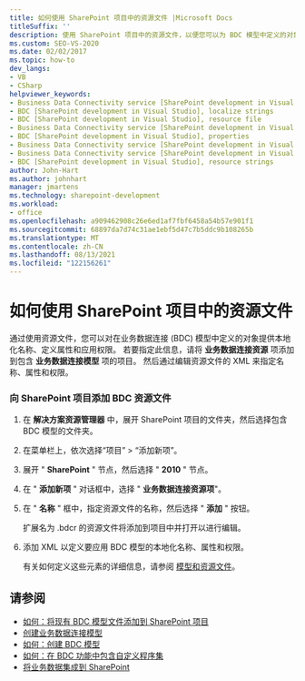 ```yaml
---
title: 如何使用 SharePoint 项目中的资源文件 |Microsoft Docs
titleSuffix: ''
description: 使用 SharePoint 项目中的资源文件，以便您可以为 BDC 模型中定义的对象提供本地化的名称、定义属性以及应用权限。
ms.custom: SEO-VS-2020
ms.date: 02/02/2017
ms.topic: how-to
dev_langs:
- VB
- CSharp
helpviewer_keywords:
- Business Data Connectivity service [SharePoint development in Visual Studio], localize strings
- BDC [SharePoint development in Visual Studio], localize strings
- BDC [SharePoint development in Visual Studio], resource file
- Business Data Connectivity service [SharePoint development in Visual Studio], resource strings
- BDC [SharePoint development in Visual Studio], properties
- Business Data Connectivity service [SharePoint development in Visual Studio], properties
- Business Data Connectivity service [SharePoint development in Visual Studio], resource file
- BDC [SharePoint development in Visual Studio], resource strings
author: John-Hart
ms.author: johnhart
manager: jmartens
ms.technology: sharepoint-development
ms.workload:
- office
ms.openlocfilehash: a909462908c26e6ed1af7fbf6458a54b57e901f1
ms.sourcegitcommit: 68897da7d74c31ae1ebf5d47c7b5ddc9b108265b
ms.translationtype: MT
ms.contentlocale: zh-CN
ms.lasthandoff: 08/13/2021
ms.locfileid: "122156261"
---
```

# <a name="how-to-use-a-resource-file-in-a-sharepoint-project"></a>如何使用 SharePoint 项目中的资源文件

  通过使用资源文件，您可以对在业务数据连接 (BDC) 模型中定义的对象提供本地化名称、定义属性和应用权限。 若要指定此信息，请将 **业务数据连接资源** 项添加到包含 **业务数据连接模型** 项的项目。 然后通过编辑资源文件的 XML 来指定名称、属性和权限。

### <a name="to-add-a-bdc-resource-file-to-a-sharepoint-project"></a>向 SharePoint 项目添加 BDC 资源文件

1. 在 **解决方案资源管理器** 中，展开 SharePoint 项目的文件夹，然后选择包含 BDC 模型的文件夹。

2. 在菜单栏上，依次选择“项目” > “添加新项”。

3. 展开 " **SharePoint** " 节点，然后选择 " **2010** " 节点。

4. 在 " **添加新项** " 对话框中，选择 " **业务数据连接资源项**"。

5. 在 " **名称** " 框中，指定资源文件的名称，然后选择 " **添加** " 按钮。

     扩展名为 .bdcr 的资源文件将添加到项目中并打开以进行编辑。

6. 添加 XML 以定义要应用 BDC 模型的本地化名称、属性和权限。

     有关如何定义这些元素的详细信息，请参阅 [模型和资源文件](/previous-versions/office/developer/sharepoint-2010/aa674515(v=office.14))。

## <a name="see-also"></a>请参阅
- [如何：将现有 BDC 模型文件添加到 SharePoint 项目](../sharepoint/how-to-add-an-existing-bdc-model-file-to-a-sharepoint-project.md)
- [创建业务数据连接模型](../sharepoint/creating-a-business-data-connectivity-model.md)
- [如何：创建 BDC 模型](../sharepoint/how-to-create-a-bdc-model.md)
- [如何：在 BDC 功能中包含自定义程序集](../sharepoint/how-to-include-a-custom-assembly-in-a-bdc-feature.md)
- [将业务数据集成到 SharePoint](../sharepoint/integrating-business-data-into-sharepoint.md)
